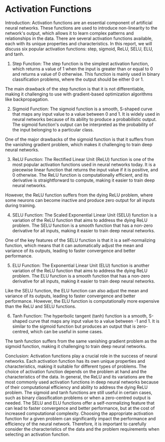 # Activation Functions

Introduction:
Activation functions are an essential component of artificial neural networks. These functions are used to introduce non-linearity to the network's output, which allows it to learn complex patterns and relationships in the data. There are several activation functions available, each with its unique properties and characteristics. In this report, we will discuss six popular activation functions: step, sigmoid, ReLU, SELU, ELU, and tanh.

1. Step Function:
The step function is the simplest activation function, which returns a value of 1 when the input is greater than or equal to 0 and returns a value of 0 otherwise. This function is mainly used in binary classification problems, where the output should be either 0 or 1.

The main drawback of the step function is that it is not differentiable, making it challenging to use with gradient-based optimization algorithms like backpropagation.

2. Sigmoid Function:
The sigmoid function is a smooth, S-shaped curve that maps any input value to a value between 0 and 1. It is widely used in neural networks because of its ability to produce a probabilistic output. The sigmoid function's output can be interpreted as the probability of the input belonging to a particular class.

One of the major drawbacks of the sigmoid function is that it suffers from the vanishing gradient problem, which makes it challenging to train deep neural networks.

3. ReLU Function:
The Rectified Linear Unit (ReLU) function is one of the most popular activation functions used in neural networks today. It is a piecewise linear function that returns the input value if it is positive, and 0 otherwise. The ReLU function is computationally efficient, and its derivative is straightforward to compute, making it easier to train deep neural networks.

However, the ReLU function suffers from the dying ReLU problem, where some neurons can become inactive and produce zero output for all inputs during training.

4. SELU Function:
The Scaled Exponential Linear Unit (SELU) function is a variation of the ReLU function that aims to address the dying ReLU problem. The SELU function is a smooth function that has a non-zero derivative for all inputs, making it easier to train deep neural networks.

One of the key features of the SELU function is that it is a self-normalizing function, which means that it can automatically adjust the mean and variance of its outputs, leading to faster convergence and better performance.

5. ELU Function:
The Exponential Linear Unit (ELU) function is another variation of the ReLU function that aims to address the dying ReLU problem. The ELU function is a smooth function that has a non-zero derivative for all inputs, making it easier to train deep neural networks.

Like the SELU function, the ELU function can also adjust the mean and variance of its outputs, leading to faster convergence and better performance. However, the ELU function is computationally more expensive than the ReLU and SELU functions.

6. Tanh Function:
The hyperbolic tangent (tanh) function is a smooth, S-shaped curve that maps any input value to a value between -1 and 1. It is similar to the sigmoid function but produces an output that is zero-centred, which can be useful in some cases.

The tanh function suffers from the same vanishing gradient problem as the sigmoid function, making it challenging to train deep neural networks.

Conclusion:
Activation functions play a crucial role in the success of neural networks. Each activation function has its own unique properties and characteristics, making it suitable for different types of problems. The choice of activation function depends on the problem at hand and the characteristics of the data. In general, the ReLU and its variations are the most commonly used activation functions in deep neural networks because of their computational efficiency and ability to address the dying ReLU problem. The sigmoid and tanh functions are still useful in certain cases, such as binary classification problems or when a zero-centred output is needed. The SELU and ELU functions offer a self-normalizing feature that can lead to faster convergence and better performance, but at the cost of increased computational complexity. Choosing the appropriate activation function for a given problem can significantly impact the performance and efficiency of the neural network. Therefore, it is important to carefully consider the characteristics of the data and the problem requirements when selecting an activation function.